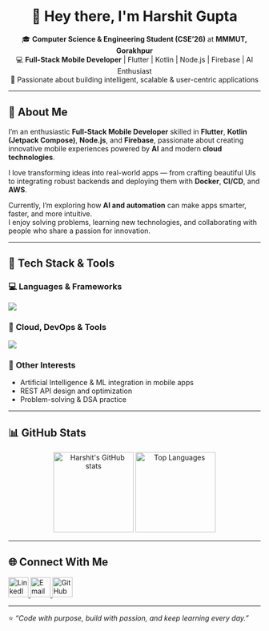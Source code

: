 <h1 align="center">👋 Hey there, I'm Harshit Gupta</h1>

<p align="center">
  🎓 <b>Computer Science & Engineering Student (CSE’26)</b> at <b>MMMUT, Gorakhpur</b><br>
  💻 <b>Full-Stack Mobile Developer</b> | Flutter | Kotlin | Node.js | Firebase | AI Enthusiast<br>
  🚀 Passionate about building intelligent, scalable & user-centric applications
</p>

---

## 🧠 About Me

I’m an enthusiastic **Full-Stack Mobile Developer** skilled in **Flutter**, **Kotlin (Jetpack Compose)**, **Node.js**, and **Firebase**, passionate about creating innovative mobile experiences powered by **AI** and modern **cloud technologies**.  

I love transforming ideas into real-world apps — from crafting beautiful UIs to integrating robust backends and deploying them with **Docker**, **CI/CD**, and **AWS**.  

Currently, I’m exploring how **AI and automation** can make apps smarter, faster, and more intuitive.  
I enjoy solving problems, learning new technologies, and collaborating with people who share a passion for innovation.

---

## 🧰 Tech Stack & Tools

### 💻 **Languages & Frameworks**
<p align="left">
  <img src="https://skillicons.dev/icons?i=flutter,dart,kotlin,androidstudio,java,js,nodejs,express,firebase" />
</p>

### 🧩 **Cloud, DevOps & Tools**
<p align="left">
  <img src="https://skillicons.dev/icons?i=docker,aws,git,github,vscode,postman,linux,bash" />
</p>

### 🧮 **Other Interests**
- Artificial Intelligence & ML integration in mobile apps  
- REST API design and optimization  
- Problem-solving & DSA practice  

---

## 📊 GitHub Stats

<p align="center">
  <img src="https://github-readme-stats.vercel.app/api?username=harshitgupta26&show_icons=true&theme=radical" alt="Harshit's GitHub stats" height="160" />
  <img src="https://github-readme-stats.vercel.app/api/top-langs/?username=harshitgupta26&layout=compact&theme=radical" alt="Top Languages" height="160" />
</p>

---

## 🌐 Connect With Me
<p align="left">
  <a href="https://www.linkedin.com/in/your-linkedin-profile/" target="_blank">
    <img src="https://skillicons.dev/icons?i=linkedin" height="40" alt="LinkedIn"/>
  </a>
  <a href="mailto:your.email@example.com" target="_blank">
    <img src="https://skillicons.dev/icons?i=gmail" height="40" alt="Email"/>
  </a>
  <a href="https://github.com/harshitgupta26" target="_blank">
    <img src="https://skillicons.dev/icons?i=github" height="40" alt="GitHub"/>
  </a>
</p>

---

⭐️ *“Code with purpose, build with passion, and keep learning every day.”*  
